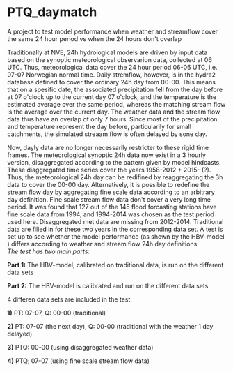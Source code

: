 # PTQ_daymatch
A project to test model performance when weather and streamflow cover the same 24 hour period vs when the 24 hours don't overlap

Traditionally at NVE, 24h hydrological models are driven by input data based on the synoptic meteorological observarion data, collected at 06 UTC. Thus, meteorological data cover the 24 hour period 06-06 UTC, i.e. 07-07 Norwegian normal time. Daily stremflow, however, is in the hydra2 database defined to cover the ordinary 24h day from 00-00. This means that on a spesific date, the associated precipitation fell from the day before at 07 o'clock up to the current day 07 o'clock, and the temperature is the estimated average over the same period, whereas the matching stream flow is the average over the current day. The weather data and the stream flow data thus have an overlap of only 7 hours. Since most of the precipitation and temperature represent the day before, particularily for small catchments, the simulated streaam flow is often delayed by sone day.

Now, dayly data are no longer necessarily restricter to these rigid time frames. The meteorological synoptic 24h data now exist in a 3 hourly version, disaggregated according to the pattern given by model hindcasts. These diaggregated time series cover the years 1958-2012 + 2015- (?). Thus, the meteorological 24h day can be redifined by reaggregating the 3h data to cover the 00-00 day. Alternatively, it is possible to redefine the stream flow day by aggregating fine scale data according to an arbitrary day definition. Fine scale stream flow data don't cover a very long time period. It was found that 127 out of the 145 flood forcasting stations have fine scale data from 1994, and 1994-2014 was chosen as the test period used here. Disaggregated met data are missing from 2012-2014. Traditional data are filled in for these two years in the corresponding data set. A test is set up to see whether the model performance (as shown by the HBV-model ) differs according to weather and stream flow 24h day definitions.
</BR><i>The test has two main parts:</i>

<b>Part 1:</b> The HBV-model, calibrated on traditional data, is run on the different data sets

<b>Part 2:</b> The HBV-model is calibrated and run on the different data sets

4 differen data sets are included in the test:

<b>1)</b> PT: 07-07, Q: 00-00 (traditional)

<b>2)</b> PT: 07-07 (the next day), Q: 00-00 (traditional with the weather 1 day delayed)

<b>3)</b> PTQ: 00-00 (using disaggregated weather data)

<b>4)</b> PTQ; 07-07 (using fine scale stream flow data)

